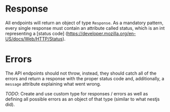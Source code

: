 # Response

All endpoints will return an object of type `Response`. As a mandatory pattern,
every single response must contain an attribute called status, which is an int
representing a [status code]
(https://developer.mozilla.org/en-US/docs/Web/HTTP/Status).

# Errors

The API endpoints should not throw, instead, they should catch all of the errors
and return a response with the proper status code and, additionally, a `message`
attribute explaining what went wrong.

_TODO_: Create and use custom type for responses / errors as well as defining
all possible errors as an object of that type (similar to what nestjs did).
